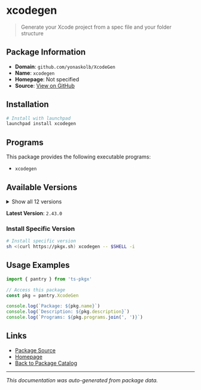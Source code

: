 # xcodegen

> Generate your Xcode project from a spec file and your folder structure

## Package Information

- **Domain**: `github.com/yonaskolb/XcodeGen`
- **Name**: `xcodegen`
- **Homepage**: Not specified
- **Source**: [View on GitHub](https://github.com/pkgxdev/pantry/tree/main/projects/github.com/yonaskolb/XcodeGen/package.yml)

## Installation

```bash
# Install with launchpad
launchpad install xcodegen
```

## Programs

This package provides the following executable programs:

- `xcodegen`

## Available Versions

<details>
<summary>Show all 12 versions</summary>

- `2.43.0`, `2.42.0`, `2.41.0`, `2.40.1`, `2.40.0`
- `2.39.1`, `2.39.0`, `2.38.0`, `2.37.0`, `2.36.1`
- `2.36.0`, `2.35.0`

</details>

**Latest Version**: `2.43.0`

### Install Specific Version

```bash
# Install specific version
sh <(curl https://pkgx.sh) xcodegen -- $SHELL -i
```

## Usage Examples

```typescript
import { pantry } from 'ts-pkgx'

// Access this package
const pkg = pantry.XcodeGen

console.log(`Package: ${pkg.name}`)
console.log(`Description: ${pkg.description}`)
console.log(`Programs: ${pkg.programs.join(', ')}`)
```

## Links

- [Package Source](https://github.com/pkgxdev/pantry/tree/main/projects/github.com/yonaskolb/XcodeGen/package.yml)
- [Homepage](#)
- [Back to Package Catalog](../../../package-catalog.md)

---

*This documentation was auto-generated from package data.*
